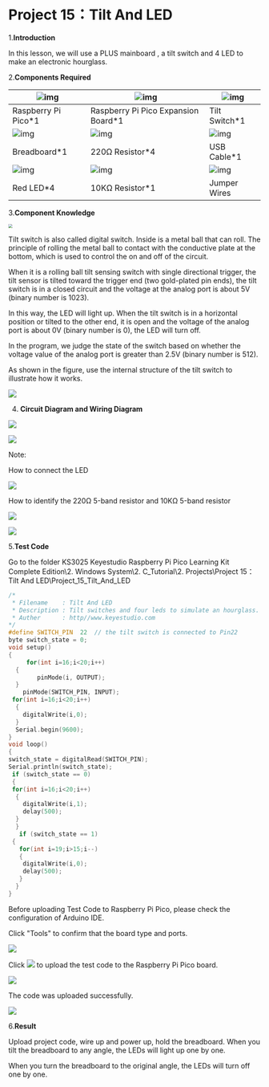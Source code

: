 # Project 15：Tilt And LED

1.**Introduction**

In this lesson, we will use a PLUS mainboard , a tilt switch and 4 LED to make an electronic hourglass.

2.**Components Required**

| ![img](media/wps10-168412192340932.png) | ![img](media/wps11-168412192462233.jpg) | ![img](media/wps12-168412192599934.jpg) |
| --------------------------------------- | --------------------------------------- | --------------------------------------- |
| Raspberry Pi Pico*1                     | Raspberry Pi Pico Expansion Board*1     | Tilt Switch*1                           |
| ![img](media/wps13-168412193360335.jpg) | ![img](media/wps14-168412193497436.jpg) | ![img](media/wps15-168412193604537.jpg) |
| Breadboard*1                            | 220Ω Resistor*4                         | USB Cable*1                             |
| ![img](media/wps16-168412194260638.jpg) | ![img](media/wps17-168412194457439.jpg) | ![img](media/wps18-168412195091940.jpg) |
| Red LED*4                               | 10KΩ Resistor*1                         | Jumper Wires                            |



3.**Component Knowledge**

<img src="/media/8c40739f8e05f753f145420b421a0f47.png" style="zoom:50%;" />

Tilt switch is also called digital switch. Inside is a metal ball that can roll. The principle of rolling the metal ball to contact with the conductive plate at the bottom, which is used to control the on and off of the circuit. 

When it is a rolling ball tilt sensing switch with single directional trigger, the tilt sensor is tilted toward the trigger end (two gold-plated pin ends), the tilt switch is in a closed circuit and the voltage at the analog port is about 5V (binary number is 1023).

In this way, the LED will light up. When the tilt switch is in a horizontal position or tilted to the other end, it is open and the voltage of the analog port is about 0V (binary number is 0), the LED will turn off. 

In the program, we judge the state of the switch based on whether the voltage value of the analog port is greater than 2.5V (binary number is 512).

As shown in the figure, use the internal structure of the tilt switch to illustrate how it works.

![](/media/bf8b10ad248ac939ac4ef96d02ed87c7.png)

4. **Circuit Diagram and Wiring Diagram**

![](/media/8735f9531646b77c35932404a681b76d.png)

![](/media/9127e65ff0d7b3d5e579263fd06ec674.png)

Note:

How to connect the LED

![](/media/f70404aa49540fd7aecae944c7c01f83.jpeg)

How to identify the 220Ω 5-band resistor and 10KΩ 5-band resistor

![](/media/55c0199544e9819328f6d5778f10d7d0.png)

![](/media/246cf3885dc837c458a28123885c9f7b.png)

5.**Test Code**

Go to the folder KS3025 Keyestudio Raspberry Pi Pico Learning Kit Complete Edition\\2. Windows System\\2. C\_Tutorial\\2. Projects\\Project 15：Tilt And LED\\Project\_15\_Tilt\_And\_LED

```C
/* 
 * Filename    : Tilt And LED
 * Description : Tilt switches and four leds to simulate an hourglass.
 * Auther      : http//www.keyestudio.com
*/
#define SWITCH_PIN  22  // the tilt switch is connected to Pin22
byte switch_state = 0;
void setup()
{
     for(int i=16;i<20;i++)
  {
        pinMode(i, OUTPUT);
  } 
    pinMode(SWITCH_PIN, INPUT);
 for(int i=16;i<20;i++)
  {
    digitalWrite(i,0);
  } 
  Serial.begin(9600);
}
void loop()
{
switch_state = digitalRead(SWITCH_PIN); 
Serial.println(switch_state);
 if (switch_state == 0) 
 {
 for(int i=16;i<20;i++)
  {
    digitalWrite(i,1);
    delay(500);
  } 
  }
   if (switch_state == 1) 
 {
   for(int i=19;i>15;i--)
   {
    digitalWrite(i,0);
    delay(500);
   }
  }
}
```


Before uploading Test Code to Raspberry Pi Pico, please check the configuration of Arduino IDE.

Click "Tools" to confirm that the board type and ports.

![](/media/112591b3a177555f6c383122451e3c8b.png)

Click ![](/media/b0d41283bf5ae66d2d5ab45db15331ba.png) to upload the test code to the Raspberry Pi Pico board.

![](/media/6ed841aceade0d23e2d7356be9e36f2f.png)

The code was uploaded successfully.

![](/media/f8c6f1cf9c06c1b819803356ed8ae417.png)

6.**Result**

Upload project code, wire up and power up, hold the breadboard. When you tilt the breadboard to any angle, the LEDs will light up one by one.

When you turn the breadboard to the original angle, the LEDs will turn off one by one.
